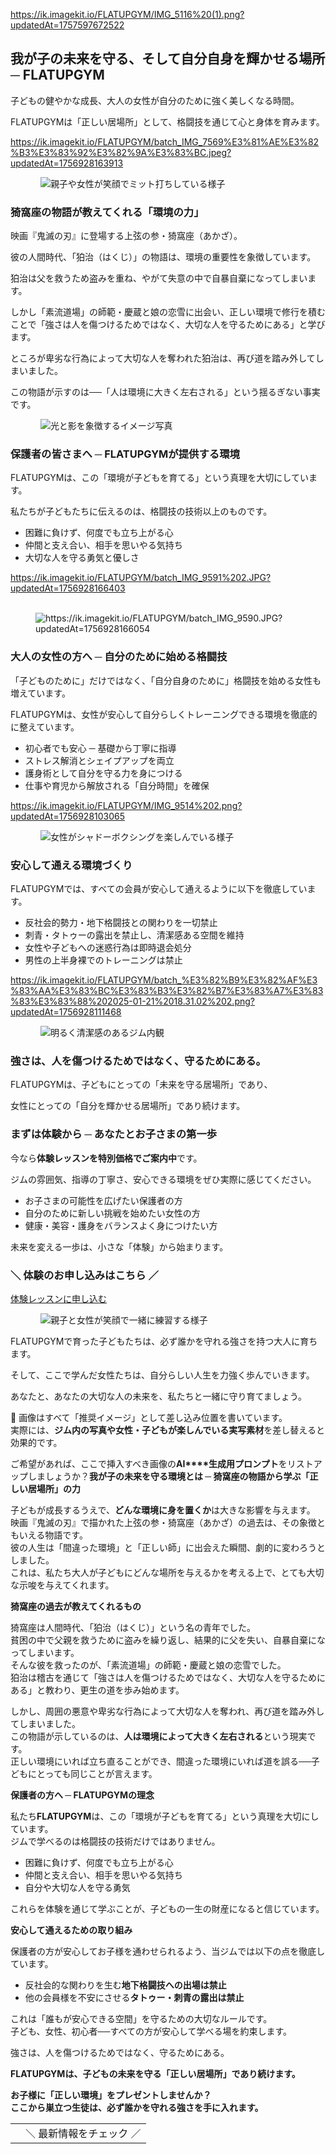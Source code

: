   

<https://ik.imagekit.io/FLATUPGYM/IMG_5116%20(1).png?updatedAt=1757597672522>

<h2>我が子の未来を守る、そして自分自身を輝かせる場所 ─ FLATUPGYM</h2>

<p>子どもの健やかな成長、大人の女性が自分のために強く美しくなる時間。<br>

FLATUPGYMは「正しい居場所」として、格闘技を通じて心と身体を育みます。</p>

  

<https://ik.imagekit.io/FLATUPGYM/batch_IMG_7569%E3%81%AE%E3%82%B3%E3%83%92%E3%82%9A%E3%83%BC.jpeg?updatedAt=1756928163913>

<figure class="wp-block-image">

  <img src="hero-image.jpg" alt="親子や女性が笑顔でミット打ちしている様子">

</figure>

  

<!-- ストーリーパート -->

<h3>猗窩座の物語が教えてくれる「環境の力」</h3>

<p>映画『鬼滅の刃』に登場する上弦の参・猗窩座（あかざ）。<br>

彼の人間時代、「狛治（はくじ）」の物語は、環境の重要性を象徴しています。</p>

  

<p>狛治は父を救うため盗みを重ね、やがて失意の中で自暴自棄になってしまいます。<br>

しかし「素流道場」の師範・慶蔵と娘の恋雪に出会い、正しい環境で修行を積むことで「強さは人を傷つけるためではなく、大切な人を守るためにある」と学びます。</p>

  

<p>ところが卑劣な行為によって大切な人を奪われた狛治は、再び道を踏み外してしまいました。<br>

この物語が示すのは──「人は環境に大きく左右される」という揺るぎない事実です。</p>

  

<!-- イメージ：物語を想起させるビジュアル（刀や光と影の対比） -->

<figure class="wp-block-image">

  <img src="story-image.jpg" alt="光と影を象徴するイメージ写真">

</figure>

  

<!-- 保護者向けメッセージ -->

<h3>保護者の皆さまへ ─ FLATUPGYMが提供する環境</h3>

<p>FLATUPGYMは、この「環境が子どもを育てる」という真理を大切にしています。<br>

私たちが子どもたちに伝えるのは、格闘技の技術以上のものです。</p>

  

<ul>

<li>困難に負けず、何度でも立ち上がる心</li>

<li>仲間と支え合い、相手を思いやる気持ち</li>

<li>大切な人を守る勇気と優しさ</li>

</ul>

  

<https://ik.imagekit.io/FLATUPGYM/batch_IMG_9591%202.JPG?updatedAt=1756928166403>

<figure class="wp-block-image">

  <img src="kids-training.jpg" alt="https://ik.imagekit.io/FLATUPGYM/batch_IMG_9590.JPG?updatedAt=1756928166054">

</figure>

  

<!-- 大人の女性向けメッセージ -->

<h3>大人の女性の方へ ─ 自分のために始める格闘技</h3>

<p>「子どものために」だけではなく、「自分自身のために」格闘技を始める女性も増えています。<br>

FLATUPGYMは、女性が安心して自分らしくトレーニングできる環境を徹底的に整えています。</p>

  

<ul>

<li>初心者でも安心 ─ 基礎から丁寧に指導</li>

<li>ストレス解消とシェイプアップを両立</li>

<li>護身術として自分を守る力を身につける</li>

<li>仕事や育児から解放される「自分時間」を確保</li>

</ul>

  

<https://ik.imagekit.io/FLATUPGYM/IMG_9514%202.png?updatedAt=1756928103065>

<figure class="wp-block-image">

  <img src="women-training.jpg" alt="女性がシャドーボクシングを楽しんでいる様子">

</figure>

  

<!-- 安心への取り組み -->

<h3>安心して通える環境づくり</h3>

<p>FLATUPGYMでは、すべての会員が安心して通えるように以下を徹底しています。</p>

  

<ul>

<li>反社会的勢力・地下格闘技との関わりを一切禁止</li>

<li>刺青・タトゥーの露出を禁止し、清潔感ある空間を維持</li>

<li>女性や子どもへの迷惑行為は即時退会処分</li>

<li>男性の上半身裸でのトレーニングは禁止</li>

</ul>

  

<https://ik.imagekit.io/FLATUPGYM/batch_%E3%82%B9%E3%82%AF%E3%83%AA%E3%83%BC%E3%83%B3%E3%82%B7%E3%83%A7%E3%83%83%E3%83%88%202025-01-21%2018.31.02%202.png?updatedAt=1756928111468>

<figure class="wp-block-image">

  <img src="clean-gym.jpg" alt="明るく清潔感のあるジム内観">

</figure>

  

<!-- キャッチコピー -->

<h3>強さは、人を傷つけるためではなく、守るためにある。</h3>

<p>FLATUPGYMは、子どもにとっての「未来を守る居場所」であり、<br>

女性にとっての「自分を輝かせる居場所」であり続けます。</p>

  

<!-- 体験案内 -->

<h3>まずは体験から ─ あなたとお子さまの第一歩</h3>

<p>今なら<strong>体験レッスンを特別価格でご案内中</strong>です。<br>

ジムの雰囲気、指導の丁寧さ、安心できる環境をぜひ実際に感じてください。</p>

  

<ul>

<li>お子さまの可能性を広げたい保護者の方</li>

<li>自分のために新しい挑戦を始めたい女性の方</li>

<li>健康・美容・護身をバランスよく身につけたい方</li>

</ul>

  

<p>未来を変える一歩は、小さな「体験」から始まります。</p>

  

<!-- CTA -->

<h3>＼ 体験のお申し込みはこちら ／</h3>

<p><a href="https://flatupgym.com/contact" class="wp-block-button__link wp-element-button">体験レッスンに申し込む</a></p>

  

<!-- 推奨画像：親子・女性が笑顔で手を合わせているイメージ -->

<figure class="wp-block-image">

  <img src="cta-image.jpg" alt="親子と女性が笑顔で一緒に練習する様子">

</figure>

  

<p>FLATUPGYMで育った子どもたちは、必ず誰かを守れる強さを持つ大人に育ちます。<br>

そして、ここで学んだ女性たちは、自分らしい人生を力強く歩んでいきます。<br>

あなたと、あなたの大切な人の未来を、私たちと一緒に守り育てましょう。</p>

  

📌 画像はすべて「推奨イメージ」として差し込み位置を書いています。  
実際には、**ジム内の写真や女性・子どもが楽しんでいる実写素材**を差し替えると効果的です。

ご希望があれば、ここで挿入すべき画像の**AI****生成用プロンプト**をリストアップしましょうか？**我が子の未来を守る環境とは ─ 猗窩座の物語から学ぶ「正しい居場所」の力**

子どもが成長するうえで、**どんな環境に身を置くか**は大きな影響を与えます。  
映画『鬼滅の刃』で描かれた上弦の参・猗窩座（あかざ）の過去は、その象徴ともいえる物語です。  
彼の人生は「間違った環境」と「正しい師」に出会えた瞬間、劇的に変わろうとしました。  
これは、私たち大人が子どもにどんな場所を与えるかを考える上で、とても大切な示唆を与えてくれます。

**猗窩座の過去が教えてくれるもの**

猗窩座は人間時代、「狛治（はくじ）」という名の青年でした。  
貧困の中で父親を救うために盗みを繰り返し、結果的に父を失い、自暴自棄になってしまいます。  
そんな彼を救ったのが、「素流道場」の師範・慶蔵と娘の恋雪でした。  
狛治は稽古を通じて「強さは人を傷つけるためではなく、大切な人を守るためにある」と教わり、更生の道を歩み始めます。

しかし、周囲の悪意や卑劣な行為によって大切な人を奪われ、再び道を踏み外してしまいました。  
この物語が示しているのは、**人は環境によって大きく左右される**という現実です。  
正しい環境にいれば立ち直ることができ、間違った環境にいれば道を誤る──子どもにとっても同じことが言えます。

**保護者の方へ ─ FLATUPGYMの理念**

私たち**FLATUPGYM**は、この「環境が子どもを育てる」という真理を大切にしています。  
ジムで学べるのは格闘技の技術だけではありません。

- 困難に負けず、何度でも立ち上がる心
- 仲間と支え合い、相手を思いやる気持ち
- 自分や大切な人を守る勇気

これらを体験を通じて学ぶことが、子どもの一生の財産になると信じています。

**安心して通えるための取り組み**

保護者の方が安心してお子様を通わせられるよう、当ジムでは以下の点を徹底しています。

- 反社会的な関わりを生む**地下格闘技への出場は禁止**
- 他の会員様を不安にさせる**タトゥー・刺青の露出は禁止**

これは「誰もが安心できる空間」を守るための大切なルールです。  
子ども、女性、初心者──すべての方が安心して学べる場を約束します。

強さは、人を傷つけるためではなく、守るためにある。

**FLATUPGYMは、子どもの未来を守る「正しい居場所」であり続けます。**

**お子様に「正しい環境」をプレゼントしませんか？  
ここから巣立つ生徒は、必ず誰かを守れる強さを手に入れます。**

  

|     |               |
| --- | ------------- |
|     | ＼ 最新情報をチェック ／ |